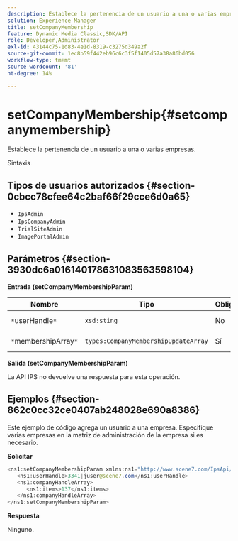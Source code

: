 ```yaml
---
description: Establece la pertenencia de un usuario a una o varias empresas.
solution: Experience Manager
title: setCompanyMembership
feature: Dynamic Media Classic,SDK/API
role: Developer,Administrator
exl-id: 43144c75-1d83-4e1d-8319-c3275d349a2f
source-git-commit: 1ec8b59f442eb96c6c3f5f1405d57a38a86bd056
workflow-type: tm+mt
source-wordcount: '81'
ht-degree: 14%

---
```


# setCompanyMembership{#setcompanymembership}

Establece la pertenencia de un usuario a una o varias empresas.

Sintaxis

## Tipos de usuarios autorizados {#section-0cbcc78cfee64c2baf66f29cce6d0a65}

* `IpsAdmin`
* `IpsCompanyAdmin`
* `TrialSiteAdmin`
* `ImagePortalAdmin`

## Parámetros {#section-3930dc6a016140178631083563598104}

**Entrada (setCompanyMembershipParam)**

| Nombre | Tipo | Obligatorio | Descripción |
|---|---|---|---|
| `*`userHandle`*` | `xsd:sting` | No | Control de usuario. |
| `*`membershipArray`*` | `types:CompanyMembershipUpdateArray` | Sí | Matriz de empresas. |

**Salida (setCompanyMembershipParam)**

La API IPS no devuelve una respuesta para esta operación.

## Ejemplos {#section-862c0cc32ce0407ab248028e690a8386}

Este ejemplo de código agrega un usuario a una empresa. Especifique varias empresas en la matriz de administración de la empresa si es necesario.

**Solicitar**

```java
<ns1:setCompanyMembershipParam xmlns:ns1="http://www.scene7.com/IpsApi/xsd">
   <ns1:userHandle>3341|juser@scene7.com</ns1:userHandle>
   <ns1:companyHandleArray>
      <ns1:items>137</ns1:items>
   </ns1:companyHandleArray>
</ns1:setCompanyMembershipParam>
```

**Respuesta**

Ninguno.

